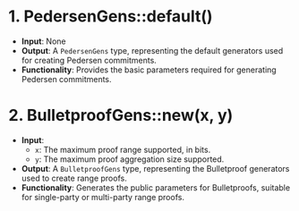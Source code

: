# 1. PedersenGens::default()
- **Input**: None
- **Output**: A `PedersenGens` type, representing the default generators used for creating Pedersen commitments.
- **Functionality**: Provides the basic parameters required for generating Pedersen commitments.

# 2. BulletproofGens::new(x, y)
- **Input**:  
  - `x`: The maximum proof range supported, in bits.  
  - `y`: The maximum proof aggregation size supported.  
- **Output**: A `BulletproofGens` type, representing the Bulletproof generators used to create range proofs.
- **Functionality**: Generates the public parameters for Bulletproofs, suitable for single-party or multi-party range proofs.